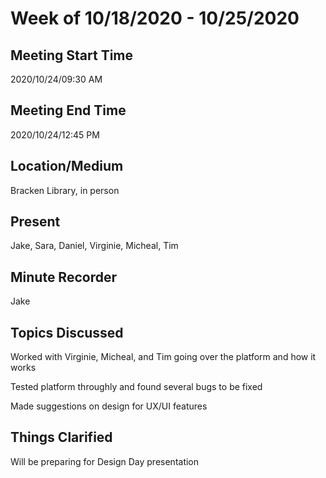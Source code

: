 # Week of 10/18/2020 - 10/25/2020

## Meeting Start Time

2020/10/24/09:30 AM

## Meeting End Time

2020/10/24/12:45 PM

## Location/Medium

Bracken Library, in person

## Present

Jake, Sara, Daniel, Virginie, Micheal, Tim

## Minute Recorder

Jake

## Topics Discussed

Worked with Virginie, Micheal, and Tim going over the platform and how it works

Tested platform throughly and found several bugs to be fixed

Made suggestions on design for UX/UI features

## Things Clarified

Will be preparing for Design Day presentation
